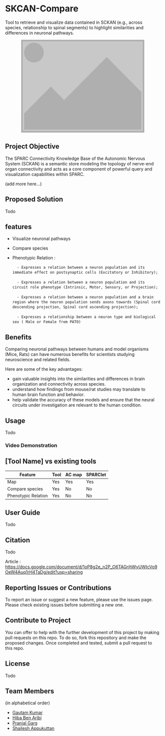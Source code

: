 # SKCAN-Compare

Tool to retrieve and visualize data contained in SCKAN (e.g., across species, relationship to spinal segments) to highlight similarities and differences in neuronal pathways.

<p align="center">
  <img src="cover_photo.png" width="400" alt="SKCAN-Compare">
</p>

## Project Objective

The SPARC Connectivity Knowledge Base of the Autonomic Nervous System (SCKAN) is a semantic store modeling the topology of nerve-end organ connectivity and acts as a core component of powerful query and visualization capabilities within SPARC.

(add more here...)

## Proposed Solution

Todo

## features

  - Visualize neuronal pathways
    
  - Compare species
    
  - Phenotypic Relation :
    
          - Expresses a relation between a neuron population and its immediate effect on postsynaptic cells (Excitatory or Inhibitory);
    
          - Expresses a relation between a neuron population and its circuit role phenotype (Intrinsic, Motor, Sensory, or Projection);
    
          - Expresses a relation between a neuron population and a brain region where the neuron population sends axons towards (Spinal cord descending projection, Spinal cord ascending projection);
    
          - Expresses a relationship between a neuron type and biological sex ( Male or Female from PATO)
    
## Benefits

Comparing neuronal pathways between humans and model organisms (Mice, Rats) can have numerous benefits for scientists studying neuroscience and related fields.

Here are some of the key advantages:

- gain valuable insights into the similarities and differences in brain organization and connectivity across species.
- understand how findings from mouse/rat studies may translate to human brain function and behavior.
- help validate the accuracy of these models and ensure that the neural circuits under investigation are relevant to the human condition.

## Usage 

Todo

### Video Demonstration
  
## [Tool Name] vs existing tools
| Feature             | Tool            | AC map | SPARClet |
|---------------------|-----------------|--------|----------|
| Map                 | Yes             | Yes    | Yes      |
| Compare species     | Yes             | No     | No       |
| Phenotypic Relation | Yes             | No     | No       |

## User Guide
Todo

## Citation

Todo

Article :  https://docs.google.com/document/d/1oP8g2e_n2P_O6TAGrjhWyUWIcVo9OeW4Auq1rH4TaDg/edit?usp=sharing

## Reporting Issues or Contributions
To report an issue or suggest a new feature, please use the issues page. Please check existing issues before submitting a new one.

## Contribute to Project

You can offer to help with the further development of this project by making pull requests on this repo. To do so, fork this repository and make the proposed changes. Once completed and tested, submit a pull request to this repo. 


## License
Todo


## Team Members
(in alphabetical order)
- [Gautam Kumar](https://github.com/gogu07)
- [Hiba Ben Aribi](https://github.com/HibaBenAribi)
- [Pranjal Garg](https://github.com/Neurogarg/)
- [Shailesh Appukuttan](https://github.com/appukuttan-shailesh/)
